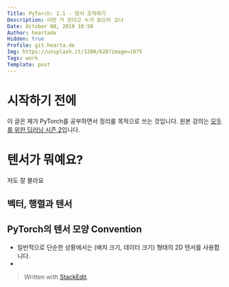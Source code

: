 ```yaml
---
Title: PyTorch: 1.1 - 텐서 조작하기
Description: 이런 거 쓴다고 누가 읽으러 오나
Date: October 08, 2019 10:58
Author: heartade
Hidden: true
Profile: git.hearta.de
Img: https://unsplash.it/1200/628?image=1075
Tags: work
Template: post
---
```

# 시작하기 전에
이 글은 제가 PyTorch를 공부하면서 정리를 목적으로 쓰는 것입니다. 원본 강의는 [모두를 위한 딥러닝 시즌 2](https://deeplearningzerotoall.github.io/season2/)입니다.

# 텐서가 뭐예요?
저도 잘 몰라요
## 벡터, 행렬과 텐서
## PyTorch의 텐서 모양 Convention
* 일반적으로 단순한 상황에서는 (배치 크기, 데이터 크기) 형태의 2D 텐서를 사용합니다.
* 
> Written with [StackEdit](https://stackedit.io/).
<!--stackedit_data:
eyJoaXN0b3J5IjpbLTg2NjE1NzAwMywtMTU5MzAxMTA3Nyw3Mz
A5OTgxMTZdfQ==
-->